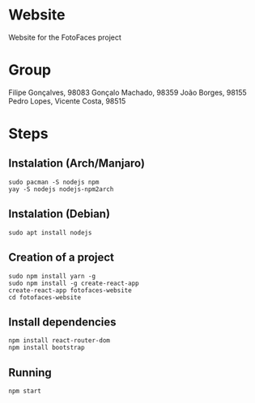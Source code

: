 # Website
Website for the FotoFaces project

# Group
Filipe Gonçalves, 98083
Gonçalo Machado, 98359
João Borges, 98155
Pedro Lopes,
Vicente Costa, 98515

# Steps

## Instalation (Arch/Manjaro)
```
sudo pacman -S nodejs npm
yay -S nodejs nodejs-npm2arch
```

## Instalation (Debian)
```
sudo apt install nodejs
```

## Creation of a project
```
sudo npm install yarn -g
sudo npm install -g create-react-app
create-react-app fotofaces-website
cd fotofaces-website
```

## Install dependencies
```
npm install react-router-dom
npm install bootstrap
```

## Running
```
npm start

```
